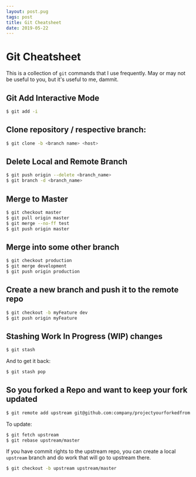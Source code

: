 ```yaml
---
layout: post.pug
tags: post
title: Git Cheatsheet
date: 2019-05-22
---
```


# Git Cheatsheet

This is a collection of `git` commands that I use frequently. May or may not be useful to you, but it's useful to me, dammit.

## Git Add Interactive Mode
```bash
$ git add -i
```

## Clone repository / respective branch:

```bash
$ git clone -b <branch name> <host>
```

## Delete Local and Remote Branch

```bash
$ git push origin --delete <branch_name>
$ git branch -d <branch_name>
```

## Merge to Master

```bash
$ git checkout master
$ git pull origin master
$ git merge --no-ff test
$ git push origin master
```

## Merge into some other branch

```bash
$ git checkout production
$ git merge development
$ git push origin production
```

## Create a new branch and push it to the remote repo

```bash
$ git checkout -b myFeature dev
$ git push origin myFeature
```

## Stashing Work In Progress (WIP) changes

```bash
$ git stash
```

And to get it back:

```bash
$ git stash pop
```

## So you forked a Repo and want to keep your fork updated

```bash
$ git remote add upstream git@github.com:company/projectyourforkedfrom.git
```

To update:

```bash
$ git fetch upstream
$ git rebase upstream/master
```

If you have commit rights to the upstream repo, you can create a local `upstream` branch and do work that will go to upstream there.

```bash
$ git checkout -b upstream upstream/master
```
